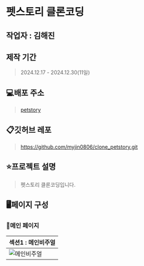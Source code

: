 # 펫스토리 클론코딩

## 작업자 : 김해진

## 제작 기간
> 2024.12.17 - 2024.12.30(11일)

## 💻배포 주소
> [petstory](https://myjin0806-clone-petstory.netlify.app/)

## 📋깃허브 레포
> https://github.com/myjin0806/clone_petstory.git

## ⭐️프로젝트 설명
> 펫스토리 클론코딩입니다. 

## 🖥페이지 구성
### 🎲메인 페이지
| 섹션1 : 메인비주얼                                                                                                      |
| :---------------------------------------------------------------------------------------------------------------------- |
| ![메인비주얼]() |

> 
